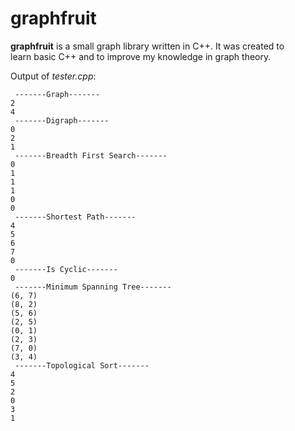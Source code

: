 # graphfruit
**graphfruit** is a small graph library written in C++. It was created to  
learn basic C++ and to improve my knowledge in graph theory.

Output of *tester.cpp*:

```
 -------Graph-------
2
4
 -------Digraph-------
0
2
1
 -------Breadth First Search-------
0
1
1
1
0
0
 -------Shortest Path-------
4
5
6
7
0
 -------Is Cyclic-------
0
 -------Minimum Spanning Tree-------
(6, 7)
(8, 2)
(5, 6)
(2, 5)
(0, 1)
(2, 3)
(7, 0)
(3, 4)
 -------Topological Sort-------
4
5
2
0
3
1
```
